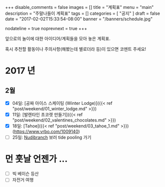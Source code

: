 +++
disable_comments = false
images = []
title = "계획표"
menu = "main"
description = "주말나들이 계획표"
tags = []
categories = [ "공지" ]
draft = false
date = "2017-02-02T15:33:54-08:00"
banner = "/banners/schedule.jpg"

nodateline = true
noprevnext = true
+++

앞으로의 놀이에 대한 아이디어/계획들을 모아 놓은 계획표.

혹시 추천할 활동이나 주의사항(해봤는데 별로더라 등)이 있으면 코멘트 주세요!

# 2017 년

## 2월

- [x] 04일: [공짜 아이스 스케이팅 (Winter Lodge)]({{< ref "post/weekend/01_winter_lodge.md" >}})
- [x] 11일: [발렌타인 초코렛 만들기]({{< ref "post/weekend/02_valentines_chocolates.md" >}})
- [x] 18일: [Tahoe]({{< ref "post/weekend/03_tahoe_1.md" >}}) (https://www.vrbo.com/1009140)
- [ ] 25일: [Nudibranch](https://www.google.com/search?q=nudibranch&tbm=isch)
  보러 tide pooling 가기

# 먼 훗날 언젠가 ...

- [ ] 빅 베이슨 등산
- [ ] 자전거 여행

